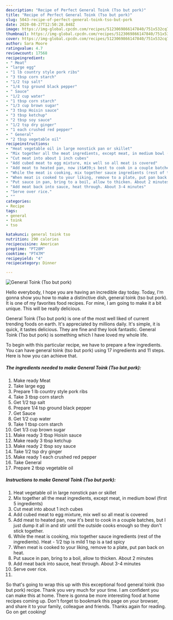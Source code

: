```yaml
---
description: "Recipe of Perfect General Toink (Tso but pork)"
title: "Recipe of Perfect General Toink (Tso but pork)"
slug: 5043-recipe-of-perfect-general-toink-tso-but-pork
date: 2020-08-27T12:50:28.848Z
image: https://img-global.cpcdn.com/recipes/5123069866147840/751x532cq70/general-toink-tso-but-pork-recipe-main-photo.jpg
thumbnail: https://img-global.cpcdn.com/recipes/5123069866147840/751x532cq70/general-toink-tso-but-pork-recipe-main-photo.jpg
cover: https://img-global.cpcdn.com/recipes/5123069866147840/751x532cq70/general-toink-tso-but-pork-recipe-main-photo.jpg
author: Sara Moore
ratingvalue: 4.7
reviewcount: 17568
recipeingredient:
- " Meat"
- "large egg"
- "1 lb country style pork ribs"
- "3 tbsp corn starch"
- "1/2 tsp salt"
- "1/4 tsp ground black pepper"
- " Sauce"
- "1/2 cup water"
- "1 tbsp corn starch"
- "1/3 cup brown sugar"
- "3 tbsp Hoisin sauce"
- "3 tbsp ketchup"
- "2 tbsp soy sauce"
- "1/2 tsp dry ginger"
- "1 each crushed red pepper"
- " General"
- "2 tbsp vegetable oil"
recipeinstructions:
- "Heat vegetable oil in large nonstick pan or skillet"
- "Mix together all the meat ingredients, except meat, in medium bowl (first 5 ingredients)"
- "Cut meat into about 1 inch cubes"
- "Add cubed meat to egg mixture, mix well so all meat is covered"
- "Add meat to heated pan, now it&#39;s best to cook in a couple batches, but I just dump it all in and stir until the outside cooks enough so they don&#39;t stick together."
- "While the meat is cooking, mix together sauce ingredients (rest of the ingredients). Heat - 1/2 tsp is mild 1 tsp is a tad spicy"
- "When meat is cooked to your liking, remove to a plate, put pan back on heat."
- "Put sauce in pan, bring to a boil, allow to thicken. About 2 minutes"
- "Add meat back into sauce, heat through. About 3-4 minutes"
- "Serve over rice."
- ""
categories:
- Recipe
tags:
- general
- toink
- tso

katakunci: general toink tso 
nutrition: 290 calories
recipecuisine: American
preptime: "PT28M"
cooktime: "PT47M"
recipeyield: "4"
recipecategory: Dinner

---
```



![General Toink (Tso but pork)](https://img-global.cpcdn.com/recipes/5123069866147840/751x532cq70/general-toink-tso-but-pork-recipe-main-photo.jpg)

Hello everybody, I hope you are having an incredible day today. Today, I'm gonna show you how to make a distinctive dish, general toink (tso but pork). It is one of my favorites food recipes. For mine, I am going to make it a bit unique. This will be really delicious.



General Toink (Tso but pork) is one of the most well liked of current trending foods on earth. It's appreciated by millions daily. It's simple, it is quick, it tastes delicious. They are fine and they look fantastic. General Toink (Tso but pork) is something which I have loved my whole life.


To begin with this particular recipe, we have to prepare a few ingredients. You can have general toink (tso but pork) using 17 ingredients and 11 steps. Here is how you can achieve that.

<!--inarticleads1-->

##### The ingredients needed to make General Toink (Tso but pork):

1. Make ready  Meat
1. Take large egg
1. Prepare 1 lb country style pork ribs
1. Take 3 tbsp corn starch
1. Get 1/2 tsp salt
1. Prepare 1/4 tsp ground black pepper
1. Get  Sauce
1. Get 1/2 cup water
1. Take 1 tbsp corn starch
1. Get 1/3 cup brown sugar
1. Make ready 3 tbsp Hoisin sauce
1. Make ready 3 tbsp ketchup
1. Make ready 2 tbsp soy sauce
1. Take 1/2 tsp dry ginger
1. Make ready 1 each crushed red pepper
1. Take  General
1. Prepare 2 tbsp vegetable oil




<!--inarticleads2-->

##### Instructions to make General Toink (Tso but pork):

1. Heat vegetable oil in large nonstick pan or skillet
1. Mix together all the meat ingredients, except meat, in medium bowl (first 5 ingredients)
1. Cut meat into about 1 inch cubes
1. Add cubed meat to egg mixture, mix well so all meat is covered
1. Add meat to heated pan, now it&#39;s best to cook in a couple batches, but I just dump it all in and stir until the outside cooks enough so they don&#39;t stick together.
1. While the meat is cooking, mix together sauce ingredients (rest of the ingredients). Heat - 1/2 tsp is mild 1 tsp is a tad spicy
1. When meat is cooked to your liking, remove to a plate, put pan back on heat.
1. Put sauce in pan, bring to a boil, allow to thicken. About 2 minutes
1. Add meat back into sauce, heat through. About 3-4 minutes
1. Serve over rice.
1. 




So that's going to wrap this up with this exceptional food general toink (tso but pork) recipe. Thank you very much for your time. I am confident you can make this at home. There is gonna be more interesting food at home recipes coming up. Don't forget to bookmark this page on your browser, and share it to your family, colleague and friends. Thanks again for reading. Go on get cooking!
